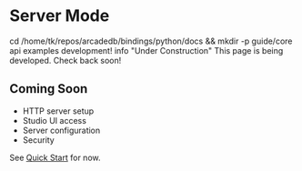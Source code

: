 # Server Mode

cd /home/tk/repos/arcadedb/bindings/python/docs && mkdir -p guide/core api examples development! info "Under Construction"
    This page is being developed. Check back soon!

## Coming Soon

- HTTP server setup
- Studio UI access
- Server configuration
- Security

See [Quick Start](../getting-started/quickstart.md) for now.
